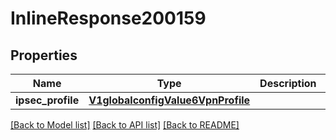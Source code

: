 # InlineResponse200159

## Properties
Name | Type | Description | Notes
------------ | ------------- | ------------- | -------------
**ipsec_profile** | [**V1globalconfigValue6VpnProfile**](V1globalconfigValue6VpnProfile.md) |  | [optional] 

[[Back to Model list]](../README.md#documentation-for-models) [[Back to API list]](../README.md#documentation-for-api-endpoints) [[Back to README]](../README.md)

